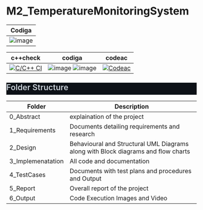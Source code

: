 # M2_TemperatureMonitoringSystem


|Codiga|
---|
|![image](https://user-images.githubusercontent.com/101239044/164619606-0ebc7d0c-3862-45cd-ba40-ade06bb3596d.png)|


|c++check|codiga|codeac
---|---|---|
|[![C/C++ CI](https://github.com/SreeLikitha/M2_TemperatureMonitoringSystem/actions/workflows/c-build.yml/badge.svg)](https://github.com/SreeLikitha/M2_TemperatureMonitoringSystem/actions/workflows/c-build.yml)|![image](https://user-images.githubusercontent.com/101239044/164627460-8f07d30f-b5b6-4d82-a301-e3132bd71330.png) ![image](https://user-images.githubusercontent.com/101239044/164627587-15916c40-6877-48e0-9dab-a0971f11359a.png)|[![Codeac](https://static.codeac.io/badges/2-483671994.svg "Codeac")](https://app.codeac.io/github/SreeLikitha/M2_TemperatureMonitoringSystem)





<html>
<body>
<!--StartFragment--><h2 dir="auto" style="box-sizing: border-box; margin-top: 24px; margin-bottom: 16px; font-size: 1.5em; font-weight: 600; line-height: 1.25; padding-bottom: 0.3em; border-bottom: 1px solid var(--color-border-muted); color: rgb(201, 209, 217); font-family: -apple-system, BlinkMacSystemFont, &quot;Segoe UI&quot;, Helvetica, Arial, sans-serif, &quot;Apple Color Emoji&quot;, &quot;Segoe UI Emoji&quot;; font-style: normal; font-variant-ligatures: normal; font-variant-caps: normal; letter-spacing: normal; orphans: 2; text-align: start; text-indent: 0px; text-transform: none; white-space: normal; widows: 2; word-spacing: 0px; -webkit-text-stroke-width: 0px; background-color: rgb(13, 17, 23); text-decoration-thickness: initial; text-decoration-style: initial; text-decoration-color: initial;">Folder Structure</h2>

Folder | Description
-- | --
0_Abstract | explaination of the project
1_Requirements | Documents detailing requirements and research
2_Design | Behavioural and Structural UML Diagrams along with Block diagrams and flow  charts
3_Implemenatation | All code and documentation
4_TestCases | Documents with test plans and procedures and Output
5_Report | Overall report of the project
6_Output | Code Execution Images and Video

<!--EndFragment-->
</body>
</html>
